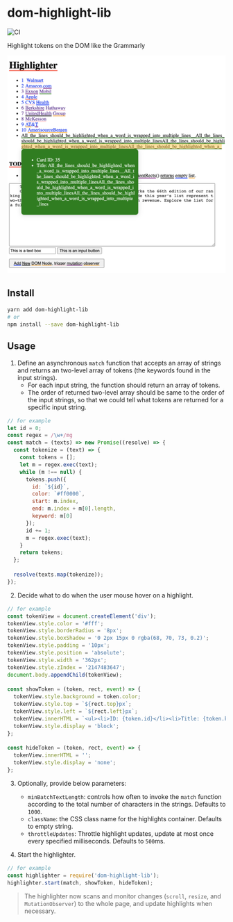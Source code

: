 # dom-highlight-lib
![CI](https://github.com/yanli0303/dom-highlight-lib/workflows/CI/badge.svg)

Highlight tokens on the DOM like the Grammarly

![](demo.png)

## Install

```sh
yarn add dom-highlight-lib
# or
npm install --save dom-highlight-lib
```

## Usage

1. Define an asynchronous `match` function that accepts an array of strings and returns an two-level array of tokens (the keywords found in the input strings).
   - For each input string, the function should return an array of tokens.
   - The order of returned two-level array should be same to the order of the input strings, so that we could tell what tokens are returned for a specific input string.

  ```js
  // for example
  let id = 0;
  const regex = /\w+/mg
  const match = (texts) => new Promise((resolve) => {
    const tokenize = (text) => {
      const tokens = [];
      let m = regex.exec(text);
      while (m !== null) {
        tokens.push({
          id: `${id}`,
          color: `#ff0000`,
          start: m.index,
          end: m.index + m[0].length,
          keyword: m[0]
        });
        id += 1;
        m = regex.exec(text);
      }
      return tokens;
    };

    resolve(texts.map(tokenize));
  });
  ```

2. Decide what to do when the user mouse hover on a highlight.

  ```js
  // for example
  const tokenView = document.createElement('div');
  tokenView.style.color = '#fff';
  tokenView.style.borderRadius = '8px';
  tokenView.style.boxShadow = '0 2px 15px 0 rgba(68, 70, 73, 0.2)';
  tokenView.style.padding = '10px';
  tokenView.style.position = 'absolute';
  tokenView.style.width = '362px';
  tokenView.style.zIndex = '2147483647';
  document.body.appendChild(tokenView);

  const showToken = (token, rect, event) => {
    tokenView.style.background = token.color;
    tokenView.style.top = `${rect.top}px`;
    tokenView.style.left = `${rect.left}px`;
    tokenView.innerHTML = `<ul><li>ID: {token.id}</li><li>Title: {token.keyword}</li></ul>`;
    tokenView.style.display = 'block';
  };

  const hideToken = (token, rect, event) => {
    tokenView.innerHTML = '';
    tokenView.style.display = 'none';
  };
  ```

3. Optionally, provide below parameters:
   - `minBatchTextLength`: controls how often to invoke the `match` function according to the total number of characters in the strings. Defaults to `1000`.
   - `className`: the CSS class name for the highlights container. Defaults to empty string.
   - `throttleUpdates`: Throttle highlight updates, update at most once every specified milliseconds. Defaults to `500`ms.

4. Start the highlighter.

  ```js
  // for example
  const highlighter = require('dom-highlight-lib');
  highlighter.start(match, showToken, hideToken);
  ```

  > The highlighter now scans and monitor changes (`scroll`, `resize`, and `MutationObserver`) to the whole page, and update highlights when necessary.
